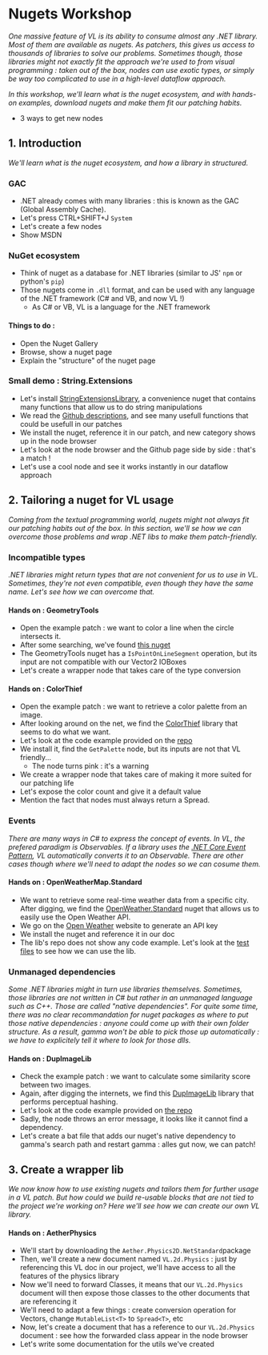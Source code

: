 # Nugets Workshop
_One massive feature of VL is its ability to consume almost any .NET library. Most of them are available as nugets. As patchers, this gives us access to thousands of libraries to solve our problems. Sometimes though, those libraries might not exactly fit the approach we're used to from visual programming : taken out of the box, nodes can use exotic types, or simply be way too complicated to use in a high-level dataflow approach._

_In this workshop, we'll learn what is the nuget ecosystem, and with hands-on examples, download nugets and make them fit our patching habits._

- 3 ways to get new nodes

## 1️. Introduction
_We'll learn what is the nuget ecosystem, and how a library in structured._

### GAC

- .NET already comes with many libraries : this is known as the GAC (Global Assembly Cache).
- Let's press CTRL+SHIFT+J `System`
- Let's create a few nodes 
- Show MSDN

### NuGet ecosystem
- Think of nuget as a database for .NET libraries (similar to JS' `npm` or python's `pip`)
- Those nugets come in `.dll` format, and can be used with any language of the .NET framework (C# and VB, and now VL !)
    - As C# or VB, VL is a language for the .NET framework

#### Things to do :

- Open the Nuget Gallery
- Browse, show a nuget page
- Explain the "structure" of the nuget page

### Small demo : String.Extensions
- Let's install [StringExtensionsLibrary](https://www.nuget.org/packages/StringExtensionsLibrary/), a convenience nuget that contains many functions that allow us to do string manipulations
- We read the [Github descriptions](https://github.com/timothymugayi/StringExtensions), and see many usefull functions that could be usefull in our patches
- We install the nuget, reference it in our patch, and new category shows up in the node browser
- Let's look at the node browser and the Github page side by side : that's a match !
- Let's use a cool node and see it works instantly in our dataflow approach

## 2. Tailoring a nuget for VL usage
_Coming from the textual programming world, nugets might not always fit our patching habits out of the box. In this section, we'll se how we can overcome those problems and wrap .NET libs to make them patch-friendly._

### Incompatible types
_.NET libraries might return types that are not convenient for us to use in VL. Sometimes, they're not even compatible, even though they have the same name. Let's see how we can overcome that._

#### Hands on : GeometryTools
- Open the example patch : we want to color a line when the circle intersects it.
- After some searching, we've found [this nuget](https://www.nuget.org/packages/GeometryTools/)
- The GeometryTools nuget has a `IsPointOnLineSegment` operation, but its input are not compatible with our Vector2 IOBoxes
- Let's create a wrapper node that takes care of the type conversion

#### Hands on : ColorThief
- Open the example patch : we want to retrieve a color palette from an image.
- After looking around on the net, we find the [ColorThief](https://www.nuget.org/packages/ksemenenko.ColorThief/) library that seems to do what we want.
- Let's look at the code example provided on the [repo](https://github.com/KSemenenko/ColorThief)
- We install it, find the `GetPalette` node, but its inputs are not that VL friendly...
    - The node turns pink : it's a warning
- We create a wrapper node that takes care of making it more suited for our patching life
- Let's expose the color count and give it a default value
- Mention the fact that nodes must always return a Spread.

### Events
_There are many ways in C# to express the concept of events. In VL, the prefered paradigm is Observables. If a library uses the [.NET Core Event Pattern](https://docs.microsoft.com/en-us/dotnet/csharp/modern-events), VL automatically converts it to an Observable. There are other cases though where we'll need to adapt the nodes so we can cosume them._

#### Hands on : OpenWeatherMap.Standard
- We want to retrieve some real-time weather data from a specific city. After digging, we find the [OpenWeather.Standard](https://www.nuget.org/packages/OpenWeatherMap.Standard/) nuget that allows us to easily use the Open Weather API.
- We go on the [Open Weather](https://openweathermap.org/guide) website to generate an API key
- We install the nuget and reference it in our doc
- The lib's repo does not show any code example. Let's look at the [test files](https://github.com/vb2ae/OpenWeatherMap.Standard/blob/master/OpenWeatherMap.Standard.Test/CityNameTests.cs) to see how we can use the lib.


### Unmanaged dependencies
_Some .NET libraries might in turn use libraries themselves. Sometimes, those libraries are not written in C# but rather in an unmanaged language such as C++. Those are called "native dependencies". For quite some time, there was no clear recommandation for nuget packages as where to put those native dependencies : anyone could come up with their own folder structure. As a result, gamma won't be able to pick those up automatically : we have to explicitely tell it where to look for those dlls._

#### Hands on : DupImageLib
- Check the example patch : we want to calculate some similarity score between two images.
- Again, after digging the internets, we find this [DupImageLib](https://www.nuget.org/packages/DupImageLib/) library that performs perceptual hashing.
- Let's look at the code example provided on [the repo](https://github.com/Quickshot/DupImageLib)
- Sadly, the node throws an error message, it looks like it cannot find a dependency.
- Let's create a bat file that adds our nuget's native dependency to gamma's search path and restart gamma : alles gut now, we can patch!

## 3. Create a wrapper lib
_We now know how to use existing nugets and tailors them for further usage in a VL patch. But how could we build re-usable blocks that are not tied to the project we're working on? Here we'll see how we can create our own VL library._

#### Hands on : AetherPhysics
- We'll start by downloading the `Aether.Physics2D.NetStandard`package
- Then, we'll create a new document named `VL.2d.Physics` : just by referencing this VL doc in our project, we'll have access to all the features of the physics library
- Now we'll need to forward Classes, it means that our `VL.2d.Physics` document will then expose those classes to the other documents that are referencing it
- We'll need to adapt a few things : create conversion operation for Vectors, change `MutableList<T>` to `Spread<T>`, etc
- Now, let's create a document that has a reference to our `VL.2d.Physics` document : see how the forwarded class appear in the node browser
- Let's write some documentation for the utils we've created